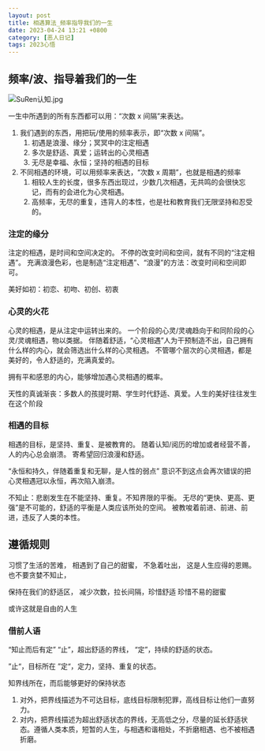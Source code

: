 ```yaml
---
layout: post
title: 相遇算法_频率指导我们的一生
date: 2023-04-24 13:21 +0800
category: [恶人日记]
tags: 2023心悟
---
```



## 频率/波、指导着我们的一生

![SuRen认知.jpg](https://s2.loli.net/2023/04/24/yXxCrAibKSY7NVn.jpg)

一生中所遇到的所有东西都可以用：“次数 x 间隔”来表达。

1. 我们遇到的东西，用把玩/使用的频率表示，即“次数 x 间隔”。
   1. 初遇是浪漫、缘分；冥冥中的注定相遇
   2. 多次是舒适、真爱；运转出的心灵相遇
   3. 无尽是幸福、永恒；坚持的相遇的目标
2. 不同相遇的环境，可以用频率来表达，“次数 x 周期”，也就是相遇的频率
   1. 相较人生的长度，很多东西出现过，少数几次相遇，无共鸣的会很快忘记，而有的会进化为心灵相遇。
   2. 高频率，无尽的重复，违背人的本性，也是社和教育我们无限坚持和忍受的。

### 注定的缘分

注定的相遇，是时间和空间决定的。
不停的改变时间和空间，就有不同的“注定相遇”。
充满浪漫色彩，也是制造“注定相遇”、“浪漫”的方法：改变时间和空间即可。

美好如初：初恋、初吻、初创、初衷

### 心灵的火花

心灵的相遇，是从注定中运转出来的。
一个阶段的心灵/灵魂趋向于和同阶段的心灵/灵魂相遇，物以类据。
伴随着舒适，“心灵相遇”人为干预制造不出，自己拥有什么样的内心，就会筛选出什么样的心灵相遇。
不管哪个层次的心灵相遇，都是美好的，令人舒适的，充满真爱的。

拥有平和感恩的内心，能够增加遇心灵相遇的概率。

天性的真诚渐丧：多数人的孩提时期、学生时代舒适、真爱。人生的美好往往发生在这个阶段

### 相遇的目标

相遇的目标，是坚持、重复、是被教育的。
随着认知/阅历的增加或者经营不善，人的内心总会崩溃。
寄希望回归浪漫和舒适。

“永恒和持久，伴随着重复和无聊，是人性的弱点”
意识不到这点会再次错误的把心灵相遇冠以永恒，再次陷入崩溃。

不知止：悲剧发生在不能坚持、重复。不知界限的平衡。
无尽的“更快、更高、更强”是不可能的，舒适的平衡是人类应该所处的空间。
被教唆着前进、前进、前进，违反了人类的本性。

## 遵循规则

习惯了生活的苦难，
相遇到了自己的甜蜜，
不急着吐出，
这是人生应得的恩赐。
也不要贪婪不知止，

保持在我们的舒适区，
减少次数，拉长间隔，珍惜舒适
珍惜不易的甜蜜

或许这就是自由的人生

### 借前人语

“知止而后有定”
“止”，超出舒适的界线，
“定”，持续的舒适的状态。

”止“，目标所在
”定“，定力，坚持、重复的状态。

知界线所在，而后能够更好的保持状态

1. 对外，把界线描述为不可达目标，底线目标限制犯罪，高线目标让他们一直努力。
2. 对内，把界线描述为超出舒适状态的界线，无高低之分，尽量的延长舒适状态。遵循人类本质，短暂的人生，与相遇和谐相处，不折磨相遇、也不被相遇折磨。
